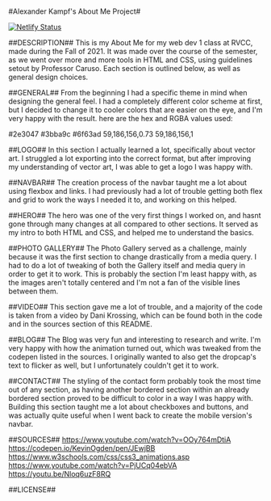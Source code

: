 # 
#Alexander Kampf's About Me Project#

[![Netlify Status](https://api.netlify.com/api/v1/badges/ec3354bb-c5d7-438a-9352-6e3da2297fa0/deploy-status)](https://app.netlify.com/sites/about-me-alexkampf/deploys)

##DESCRIPTION##
This is my About Me for my web dev 1 class at RVCC, made during the Fall of 2021. It was made over the course of the semester, as we went over more and more tools in HTML and CSS, using guidelines setout by Professor Caruso. Each section is outlined below, as well as general design choices.

##GENERAL##
From the beginning I had a specific theme in mind when designing the general feel. I had a completely different color scheme at first, but I decided to change it to cooler colors that are easier on the eye, and I'm very happy with the result. here are the hex and RGBA values used:

#2e3047
#3bba9c
#6f63ad
59,186,156,0.73
59,186,156,1

##LOGO##
In this section I actually learned a lot, specifically about vector art. I struggled a lot exporting into the correct format, but after improving my understanding of vector art, I was able to get a logo I was happy with.

##NAVBAR##
The creation process of the navbar taught me a lot about using flexbox and links. I had previously had a lot of trouble getting both flex and grid to work the ways I needed it to, and working on this helped.

##HERO##
The hero was one of the very first things I worked on, and hasnt gone through many changes at all compared to other sections. It served as my intro to both HTML and CSS, and helped me to understand the basics.

##PHOTO GALLERY##
The Photo Gallery served as a challenge, mainly because it was the first section to change drastically from a media query. I had to do a lot of tweaking of both the Gallery itself and media query in order to get it to work. This is probably the section I'm least happy with, as the images aren't totally centered and I'm not a fan of the visible lines between them.

##VIDEO##
This section gave me a lot of trouble, and a majority of the code is taken from a video by Dani Krossing, which can be found both in the code and in the sources section of this README.

##BLOG##
The Blog was very fun and interesting to research and write. I'm very happy with how the animation turned out, which was tweaked from the codepen listed in the sources. I originally wanted to also get the dropcap's text to flicker as well, but I unfortunately couldn't get it to work.

##CONTACT##
The styling of the contact form probably took the most time out of any section, as having another bordered section within an already bordered section proved to be difficult to color in a way I was happy with. Building this section taught me a lot about checkboxes and buttons, and was actually quite useful when I went back to create the mobile version's navbar.

##SOURCES##
https://www.youtube.com/watch?v=OOy764mDtiA
https://codepen.io/KevinOgden/pen/JEwjBB
https://www.w3schools.com/css/css3_animations.asp
https://www.youtube.com/watch?v=PjUCq04ebVA
https://youtu.be/Nloq6uzF8RQ

##LICENSE##
